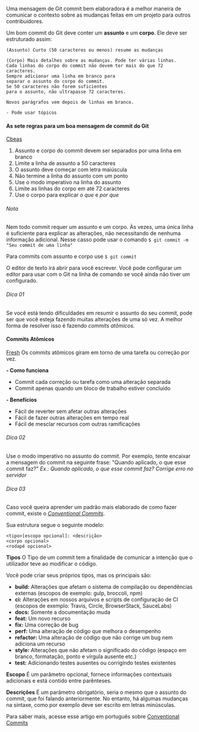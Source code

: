 Uma mensagem de Git commit bem elaboradora é a melhor maneira de comunicar o contexto sobre as mudanças feitas em um projeto para outros contribuidores.

Um bom commit do Git deve conter um **assunto** e um **corpo**. Ele deve ser estruturado assim:
```
(Assunto) Curto (50 caracteres ou menos) resume as mudanças

(Corpo) Mais detalhes sobre as mudanças. Pode ter várias linhas.
Cada linhas do corpo do commit não devem ter mais do que 72 caracteres.
Sempre adicionar uma linha em branco para
separar o assunto do corpo do commit.
Se 50 caracteres não forem suficientes
para o assunto, não ultrapasse 72 caracteres.

Novos parágrafos vem depois de linhas em branco.

- Pode usar tópicos
```

#### As sete regras para um boa mensagem de commit do Git

[Cbeas](https://cbea.ms/git-commit/#seven-rules)

1. Assunto e corpo do commit devem ser separados por uma linha em branco
2. Limite a linha de assunto a 50 caracteres
3. O assunto deve começar com letra maiúscula
4. Não termine a linha do assunto com um ponto
5. Use o modo imperativo na linha do assunto
6. Limite as linhas do corpo em até 72 caracteres
7. Use o corpo para explicar _o que_ e _por que_ 

###### Nota
Nem todo commit requer um assunto e um corpo. Às vezes, uma única linha é suficiente para explicar as alterações, não necessitando de nenhuma informação adicional.
Nesse casso pode usar o comando `$ git commit -m "Seu commit de uma linha"`

Para commits com assunto e corpo use `$ git commit`

O editor de texto irá abrir para você escrever.
Você pode configurar um editor para usar com o Git na linha de comando se você ainda não tiver um configurado.

###### Dica 01
Se você está tendo dificuldades em resumir o assunto do seu commit, pode ser que você esteja fazendo muitas alterações de uma só vez. A melhor forma de resolver isso é fazendo _commits atômicos._

#### Commits Atômicos
[Fresh](https://www.freshconsulting.com/insights/blog/atomic-commits/)
Os commits atômicos giram em torno de uma tarefa ou correção por vez.

**- Como funciona**
- Commit cada correção ou tarefa como uma alteração separada
- Commit apenas quando um bloco de trabalho estiver concluído

**- Benefícios**
- Fácil de reverter sem afetar outras alterações
- Fácil de fazer outras alterações em tempo real
- Fácil de mesclar recursos com outras ramificações

###### Dica 02
Use o modo imperativo no assunto do commit.
Por exemplo, tente encaixar a mensagem do commit na seguinte frase: "Quando aplicado, o que esse commit faz?"
_Ex.: Quando aplicado, o que esse commit faz? Corrige erro no servidor_

###### Dica 03
Caso você queira aprender um padrão mais elaborado de como fazer commit, existe o [_Conventional Commits_](https://www.conventionalcommits.org/en/v1.0.0/).

Sua estrutura segue o seguinte modelo:
```
<tipo>[escopo opcional]: <descrição>
<corpo opcional>
<rodapé opcional>
```
**Tipos**
O Tipo de um commit tem a finalidade de comunicar a intenção que o utilizador teve ao modificar o código.

Você pode criar seus próprios tipos, mas os principais são: 
- **build:** Alterações que afetam o sistema de compilação ou dependências externas (escopos de exemplo: gulp, broccoli, npm)
- **ci:** Alterações em nossos arquivos e scripts de configuração de CI (escopos de exemplo: Travis, Circle, BrowserStack, SauceLabs)
- **docs:** Somente a documentação muda
- **feat:** Um novo recurso
- **fix:** Uma correção de bug
- **perf:** Uma alteração de código que melhora o desempenho
- **refactor:** Uma alteração de código que não corrige um bug nem adiciona um recurso
- **style:** Alterações que não afetam o significado do código (espaço em branco, formatação, ponto e vírgula ausente etc.)
- **test:** Adicionando testes ausentes ou corrigindo testes existentes

**Escopo**
É um parâmetro opcional, fornece informações contextuais adicionais e está contido entre parênteses.

**Descrições**
É um parâmetro obrigatório, seria o mesmo que o assunto do commit, que foi falando anteriormente.
No entanto, há algumas mudanças na sintaxe, como por exemplo deve ser escrito em letras minúsculas.


Para saber mais, acesse esse artigo em português sobre [Conventional Commits](https://blog.geekhunter.com.br/o-que-e-commit-e-como-usar-commits-semanticos/)